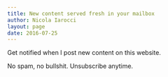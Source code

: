 ```yaml
---
title: New content served fresh in your mailbox
author: Nicola Iarocci
layout: page
date: 2016-07-25
---
```

Get notified when I post new content on this website.

<!-- MailChimp for WordPress v4.0.6 - https://wordpress.org/plugins/mailchimp-for-wp/ -->

<!-- / MailChimp for WordPress Plugin -->

No spam, no bullshit. Unsubscribe anytime.
